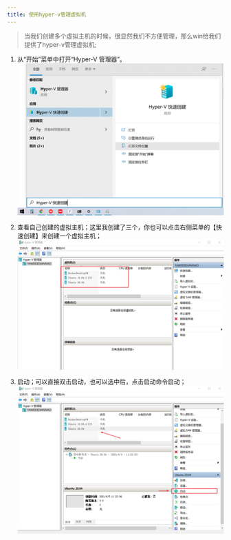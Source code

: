 ```yaml
---
title: 使用hyper-v管理虚拟机
---
```


> 当我们创建多个虚拟主机的时候，很显然我们不方便管理，那么win给我们提供了hyper-v管理虚拟机;

1. 从“开始”菜单中打开“Hyper-V 管理器”。
   ![image-20210605193207701](assets/image-20210605193207701.png)

2. 查看自己创建的虚拟主机；这里我创建了三个，你也可以点击右侧菜单的【快速创建】来创建一个虚拟主机；
   ![image-20210605200806038](assets/image-20210605200806038.png)

3. 启动；可以直接双击启动，也可以选中后，点击启动命令启动；
   ![image-20210605200919889](assets/image-20210605200919889.png)
